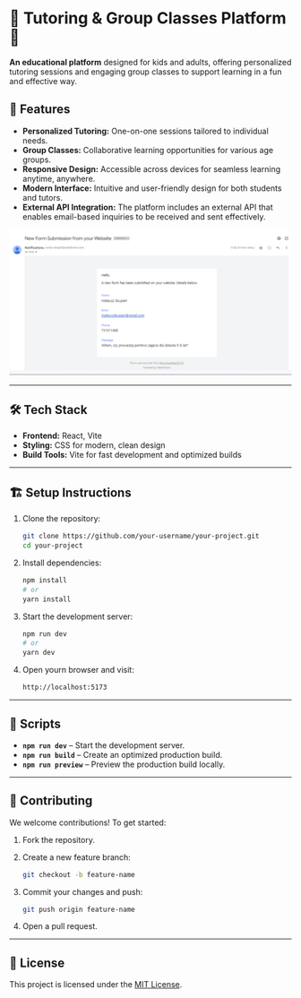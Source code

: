 # 📘 Tutoring & Group Classes Platform 🌟

**An educational platform** designed for kids and adults, offering personalized tutoring sessions and engaging group classes to support learning in a fun and effective way.


## 🚀 Features

- **Personalized Tutoring:** One-on-one sessions tailored to individual needs.
- **Group Classes:** Collaborative learning opportunities for various age groups.
- **Responsive Design:** Accessible across devices for seamless learning anytime, anywhere.
- **Modern Interface:** Intuitive and user-friendly design for both students and tutors.
- **External API Integration:** The platform includes an external API that enables email-based inquiries to be received and sent effectively.

![API Screenshot](src/assets/api.png)

---

## 🛠️ Tech Stack

- **Frontend:** React, Vite
- **Styling:** CSS for modern, clean design
- **Build Tools:** Vite for fast development and optimized builds

---

## 🏗️ Setup Instructions

1. Clone the repository:

   ```bash
   git clone https://github.com/your-username/your-project.git
   cd your-project

2. Install dependencies:

    ```bash
    npm install
    # or
    yarn install

3. Start the development server:

    ```bash
    npm run dev
    # or
    yarn dev

4. Open yourn browser and visit:

    ```bash
    http://localhost:5173

---

## 🔧 Scripts

- **`npm run dev`** – Start the development server.
- **`npm run build`** – Create an optimized production build.
- **`npm run preview`** – Preview the production build locally.

---

## 🤝 Contributing

We welcome contributions! To get started:

1. Fork the repository.
2. Create a new feature branch:

    ```bash
    git checkout -b feature-name

3. Commit your changes and push:
    ```bash
    git push origin feature-name

4. Open a pull request.

---

## 📄 License

This project is licensed under the [MIT License](LICENSE).
